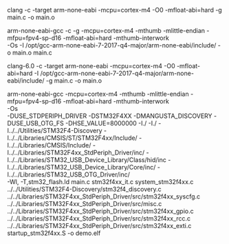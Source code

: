 clang -c 
-target arm-none-eabi 
-mcpu=cortex-m4 
-O0 
-mfloat-abi=hard 
-g 
main.c 
-o main.o

arm-none-eabi-gcc 
-c 
-g 
-mcpu=cortex-m4 
-mthumb 
-mlittle-endian 
-mfpu=fpv4-sp-d16 
-mfloat-abi=hard 
-mthumb-interwork  
-Os 
-I /opt/gcc-arm-none-eabi-7-2017-q4-major/arm-none-eabi/include/ 
-o main.o 
main.c

clang-6.0 
-c 
-target arm-none-eabi 
-mcpu=cortex-m4 
-O0 
-mfloat-abi=hard 
-I /opt/gcc-arm-none-eabi-7-2017-q4-major/arm-none-eabi/include/ 
-g main.c 
-o main.o

arm-none-eabi-gcc 
-mcpu=cortex-m4 
-mthumb 
-mlittle-endian 
-mfpu=fpv4-sp-d16 
-mfloat-abi=hard 
-mthumb-interwork  
-Os  
-DUSE_STDPERIPH_DRIVER 
-DSTM32F4XX 
-DMANGUSTA_DISCOVERY 
-DUSE_USB_OTG_FS 
-DHSE_VALUE=8000000 
-I./ 
-I./ 
-I../../Utilities/STM32F4-Discovery 
-I../../Libraries/CMSIS/ST/STM32F4xx/Include/ 
-I../../Libraries/CMSIS/Include/ 
-I../../Libraries/STM32F4xx_StdPeriph_Driver/inc/ 
-I../../Libraries/STM32_USB_Device_Library/Class/hid/inc 
-I../../Libraries/STM32_USB_Device_Library/Core/inc/ 
-I../../Libraries/STM32_USB_OTG_Driver/inc/  
-Wl,
-T,stm32_flash.ld 
main.c 
stm32f4xx_it.c 
system_stm32f4xx.c 
../../Utilities/STM32F4-Discovery/stm32f4_discovery.c 
../../Libraries/STM32F4xx_StdPeriph_Driver/src/stm32f4xx_syscfg.c 
../../Libraries/STM32F4xx_StdPeriph_Driver/src/misc.c 
../../Libraries/STM32F4xx_StdPeriph_Driver/src/stm32f4xx_gpio.c 
../../Libraries/STM32F4xx_StdPeriph_Driver/src/stm32f4xx_rcc.c 
../../Libraries/STM32F4xx_StdPeriph_Driver/src/stm32f4xx_exti.c 
startup_stm32f4xx.S 
-o demo.elf

